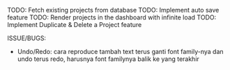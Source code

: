 TODO: Fetch existing projects from database
TODO: Implement auto save feature
TODO: Render projects in the dashboard with infinite load
TODO: Implement Duplicate & Delete a Project feature

ISSUE/BUGS:

- Undo/Redo: cara reproduce tambah text terus ganti font family-nya dan undo terus redo, harusnya font familynya balik ke yang terakhir
